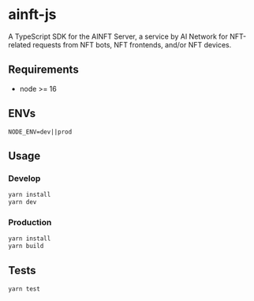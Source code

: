 # ainft-js

A TypeScript SDK for the AINFT Server, a service by AI Network for NFT-related requests from
NFT bots, NFT frontends, and/or NFT devices.

## Requirements
- node >= 16

## ENVs
```
NODE_ENV=dev||prod
```

## Usage

### Develop
```bash
yarn install
yarn dev
```

### Production
```bash
yarn install
yarn build
```

## Tests
```bash
yarn test
```
